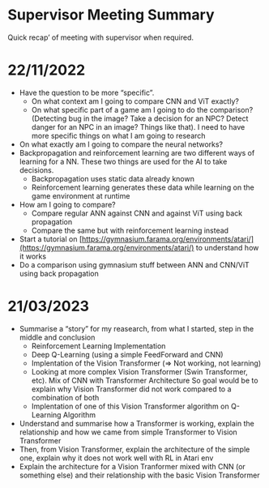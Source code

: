 # Supervisor Meeting Summary

Quick recap’ of meeting with supervisor when required.

# 22/11/2022

- Have the question to be more “specific”.
    - On what context am I going to compare CNN and ViT exactly?
    - On what specific part of a game am I going to do the comparison? (Detecting bug in the image? Take a decision for an NPC? Detect danger for an NPC in an image? Things like that). I need to have more specific things on what I am going to research
- On what exactly am I going to compare the neural networks?
- Backpropagation and reinforcement learning are two different ways of learning for a NN. These two things are used for the AI to take decisions.
    - Backpropagation uses static data already known
    - Reinforcement learning generates these data while learning on the game environment at runtime
- How am I going to compare?
    - Compare regular ANN against CNN and against ViT using back propagation
    - Compare the same but with reinforcement learning instead
- Start a tutorial on [https://gymnasium.farama.org/environments/atari/](https://gymnasium.farama.org/environments/atari/) to understand how it works
- Do a comparison using gymnasium stuff between ANN and CNN/ViT using back propagation

# 21/03/2023

- Summarise a “story” for my reasearch, from what I started, step in the middle and conclusion
    - Reinforcement Learning Implementation
    - Deep Q-Learning (using a simple FeedForward and CNN)
    - Implentation of the Vision Transformer (⇒ Not working, not learning)
    - Looking at more complex Vision Transformer (Swin Transformer, etc). Mix of CNN with Transformer Architecture
    So goal would be to explain why Vision Transformer did not work compared to a combination of both
    - Implentation of one of this Vision Transformer algorithm on Q-Learning Algorithm
- Understand and summarise how a Transformer is working, explain the relationship and how we came from simple Transformer to Vision Transformer
- Then, from Vision Transformer, explain the architecture of the simple one, explain why it does not work well with RL in Atari env
- Explain the architecture for a Vision Tranformer mixed with CNN (or something else) and their relationship with the basic Vision Transformer